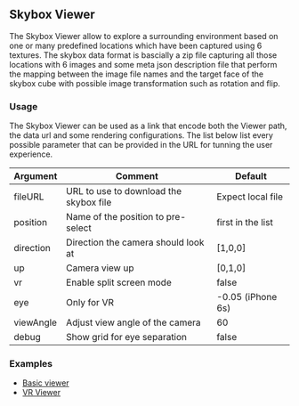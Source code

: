 ## Skybox Viewer

The Skybox Viewer allow to explore a surrounding environment based on one or many predefined locations which have been captured using 6 textures.
The skybox data format is bascially a zip file capturing all those locations with 6 images and some meta json description file that perform the mapping between the image file names and the target face of the skybox cube with possible image transformation such as rotation and flip.

### Usage

The Skybox Viewer can be used as a link that encode both the Viewer path, the data url and some rendering configurations. The list below list every possible parameter that can be provided in the URL for tunning the user experience.

| Argument  | Comment                                | Default           |
| --------- | -------------------------------------- | ----------------- |
| fileURL   | URL to use to download the skybox file | Expect local file |
| position  | Name of the position to pre-select     | first in the list |
| direction | Direction the camera should look at    | [1,0,0]           |
| up        | Camera view up                         | [0,1,0]           |
| vr        | Enable split screen mode               | false             |
| eye       | Only for VR                            | -0.05 (iPhone 6s) |
| viewAngle | Adjust view angle of the camera        | 60                |
| debug     | Show grid for eye separation           | false             |

### Examples

- [Basic viewer](https://kitware.github.io/vtk-js/examples/SkyboxViewer/SkyboxViewer.html?fileURL=https://data.kitware.com/api/v1/file/5aaa9ef58d777f068578d4e7/download&position=6)
- [VR Viewer](https://kitware.github.io/vtk-js/examples/SkyboxViewer/SkyboxViewer.html?fileURL=https://data.kitware.com/api/v1/file/5aaaa4d68d777f068578d4ed/download&mode=vr)
